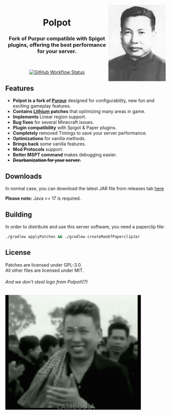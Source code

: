 <img src="pol.JPG" height="240" alt="Polpot Face" align="right">

<div align="center">
  <h1>Polpot</h1>
  <h3>Fork of Purpur compatible with Spigot plugins, offering the best performance for your server.</h3>
  <br>

[![GitHub Workflow Status](https://img.shields.io/github/actions/workflow/status/HaHaWTH/Polpot/build.yml?logo=GoogleAnalytics&logoColor=ffffff&style=for-the-badge)](https://github.com/HaHaWTH/Polpot/actions)
</div>

## Features

- **Polpot is a fork of [Purpur](https://github.com/PurpurMC/Purpur)** designed for configurability, new fun and exciting gameplay features.
- **Contains [Lithium](https://github.com/CaffeineMC/lithium-fabric) patches** that optimizing many areas in game.
- **Implements** Linear region support.
- **Bug fixes** for several Minecraft issues.
- **Plugin compatibility** with Spigot & Paper plugins.
- **Completely** removed Timings to save your server performance.
- **Optimizations** for vanilla methods.
- **Brings back** some vanilla features.
- **Mod Protocols** support.
- **Better MSPT command** makes debugging easier.
- **~~Deurbanization for your server.~~**

## Downloads

In normal case, you can download the latest JAR file from releases tab [here](https://github.com/HaHaWTH/Polpot/releases)

**Please note:** Java >= 17 is required.

## Building
In order to distribute and use this server software, you need a paperclip file:

```bash
./gradlew applyPatches && ./gradlew createReobfPaperclipJar
```

## License
Patches are licensed under GPL-3.0.  
All other files are licensed under MIT.

###### And we don't steal logo from Polpot!(?)
<img src="polpot.GIF" height="360" alt="Polpot" align="center">
